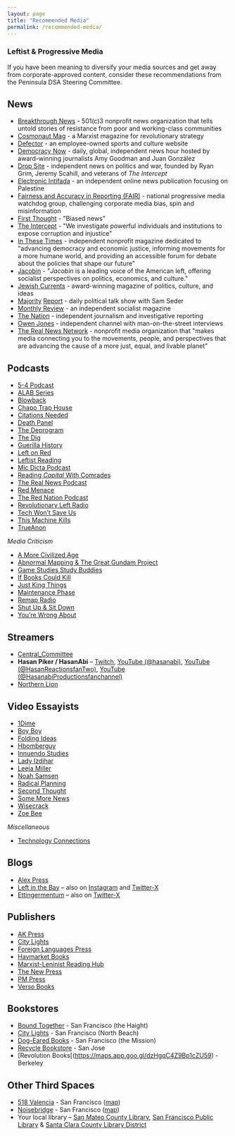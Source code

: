 ```yaml
---
layout: page
title: "Recommended Media"
permalink: /recommended-media/
---
```

<h3>Leftist & Progressive Media</h3>

If you have been meaning to diversify your media sources and get away from corporate-approved content, consider these recommendations from the Peninsula DSA Steering Committee.

<h2>News</h2>

* [Breakthrough News](https://www.youtube.com/@BreakThroughNews) - 501(c)3 nonprofit news organization that tells untold stories of resistance from poor and working-class communities
* [Cosmonaut Mag](https://cosmonautmag.com/) - a Marxist magazine for revolutionary strategy
* [Defector](https://defector.com/) - an employee-owned sports and culture website
* [Democracy Now](https://www.democracynow.org/) - daily, global, independent news hour hosted by award-winning journalists Amy Goodman and Juan González
* [Drop Site](https://www.dropsitenews.com) - independent news on politics and war, founded by Ryan Grim, Jeremy Scahill, and veterans of _The Intercept_
* [Electronic Intifada](https://electronicintifada.net/) - an independent online news publication focusing on Palestine
* [Fairness and Accuracy in Reporting (FAIR)](https://fair.org/) - national progressive media watchdog group, challenging corporate media bias, spin and misinformation
* [First Thought](https://www.youtube.com/@firstthoughtnews) - "Biased news"
* [The Intercept](https://theintercept.com/) - "We investigate powerful individuals and institutions to expose corruption and injustice"
* [In These Times](https://inthesetimes.com/) - independent nonprofit magazine dedicated to "advancing democracy and economic justice, informing movements for a more humane world, and providing an accessible forum for debate about the policies that shape our future"
* [Jacobin](https://jacobin.com/) - "_Jacobin_ is a leading voice of the American left, offering socialist perspectives on politics, economics, and culture."
* [Jewish Currents](https://jewishcurrents.org/) - award-winning magazine of politics, culture, and ideas
* [Majority](https://majorityreportradio.com/) [Report](https://www.youtube.com/@TheMajorityReport) - daily political talk show with Sam Seder
* [Monthly Review](https://monthlyreview.org/) - an independent socialist magazine
* [The Nation](https://www.thenation.com/) - independent journalism and investigative reporting
* [Owen Jones](https://www.youtube.com/@OwenJonesTalks) - independent channel with man-on-the-street interviews
* [The Real News Network](https://therealnews.com/) - nonprofit media organization that "makes media connecting you to the movements, people, and perspectives that are advancing the cause of a more just, equal, and livable planet"

<h2>Podcasts</h2>

* [5-4 Podcast](https://www.fivefourpod.com/)
* [ALAB Series](https://www.alabseries.com/)
* [Blowback](https://blowback.show/)
* [Chapo Trap House](https://www.chapotraphouse.com/)
* [Citations Needed](https://citationsneeded.libsyn.com/)
* [Death Panel](https://www.deathpanel.net)
* [The Deprogram](https://www.youtube.com/@thedeprogram9999)
* [The Dig](https://thedigradio.com/)
* [Guerilla History](https://guerrillahistory.libsyn.com/)
* [Left on Red](https://podcasts.apple.com/us/podcast/left-on-red/id1675598831)
* [Leftist Reading](https://www.abnormalmapping.com/leftist-reading-rss)
* [Mic Dicta Podcast](https://player.fm/series/mic-dicta)
* [Reading _Capital_ With Comrades](https://www.liberationschool.org/reading-capital-with-comrades-podcast/)
* [The Real News Podcast](https://podcasts.apple.com/ca/podcast/the-real-news-podcast/id640534918)
* [Red Menace](https://redmenace.libsyn.com/)
* [The Red Nation Podcast](https://www.therednation.org/)
* [Revolutionary Left Radio](https://revolutionaryleftradio.libsyn.com/)
* [Tech Won’t Save Us](https://techwontsave.us/)
* [This Machine Kills](https://www.patreon.com/thismachinekills)
* [TrueAnon](https://player.fm/series/2526134)

_Media Criticism_
* [A More Civilized Age](https://amorecivilizedage.net/)
* [Abnormal Mapping & The Great Gundam Project](https://www.abnormalmapping.com/)
* [Game Studies Study Buddies](https://rangedtouch.com/game-studies-study-buddies/)
* [If Books Could Kill](https://www.patreon.com/IfBooksPod)
* [Just King Things](https://rangedtouch.com/just-king-things/)
* [Maintenance Phase](https://www.maintenancephase.com/)
* [Remap Radio](https://remapradio.com/)
* [Shut Up & Sit Down](https://www.shutupandsitdown.com/)
* [You’re Wrong About](https://yourewrongabout.com/)

<h2>Streamers</h2>

* [Central_Committee](https://www.twitch.tv/central_committee)
* **Hasan Piker / HasanAbi** – [Twitch](https://www.twitch.tv/hasanabi), [YouTube (@hasanabi)](https://youtube.com/@hasanabi), [YouTube (@HasanReactionsfanTwo)](https://www.youtube.com/@HasanReactionsfanTwo), [YouTube (@HasanabiProductionsfanchannel)](https://www.youtube.com/@HasanabiProductionsfanchannel)
* [Northern Lion](https://www.twitch.tv/northernlion)

<h2>Video Essayists</h2>

* [1Dime](https://www.youtube.com/@1Dimee)
* [Boy Boy](https://www.youtube.com/@Boy_Boy)
* [Folding Ideas](https://www.youtube.com/c/FoldingIdeas)
* [Hbomberguy](https://www.youtube.com/@hbomberguy)
* [Innuendo Studies](https://www.youtube.com/@InnuendoStudios)
* [Lady Izdihar](https://www.youtube.com/@LadyIzdihar)
* [Leeja Miller](https://www.youtube.com/@LeejaMiller)
* [Noah Samsen](https://www.youtube.com/@noahsamsen)
* [Radical Planning](https://www.youtube.com/@radicalplanning)
* [Second Thought](https://www.youtube.com/@SecondThought)
* [Some More News](https://www.youtube.com/@SMN)
* [Wisecrack](https://youtube.com/@wisecrackedu)
* [Zoe Bee](https://www.youtube.com/@zoe_bee)

_Miscellaneous_
* [Technology Connections](https://www.youtube.com/@TechnologyConnections)

<h2>Blogs</h2>

* [Alex Press](https://twitter.com/alexnpress)
* [Left in the Bay](https://leftinthebay.com/) – also on [Instagram](https://www.instagram.com/leftinthebay/) and [Twitter-X](https://twitter.com/leftinthebay)
* [Ettingermentum](https://www.ettingermentum.news/) – also on [Twitter-X](https://x.com/ettingermentum)

<h2>Publishers</h2>

* [AK Press](https://www.akpress.org/)
* [City Lights](https://citylights.com/)
* [Foreign Languages Press](https://flpress.storenvy.com/)
* [Haymarket Books](https://www.haymarketbooks.org/)
* [Marxist-Leninist Reading Hub](https://www.mlreadinghub.org/)
* [The New Press](https://thenewpress.com/)
* [PM Press](https://www.pmpress.org/)
* [Verso Books](https://www.versobooks.com/)

<h2>Bookstores</h2>

* [Bound Together](https://maps.app.goo.gl/BKDPH9YHogQKRzkeA) - San Francisco (the Haight)
* [City Lights](https://maps.app.goo.gl/JbYCJxNSDVM4zCGS6) - San Francisco (North Beach)
* [Dog-Eared Books](https://maps.app.goo.gl/cpGcLbueCMmSoXWe8) - San Francisco (the Mission)
* [Recycle Bookstore](https://maps.app.goo.gl/ibsbRUHV5k5VoZQS8) - San Jose
* [Revolution Books[(https://maps.app.goo.gl/dzHgqC4Z9Bp1cZU59) - Berkeley

<h2>Other Third Spaces</h2>

* [518 Valencia](http://518valencia.org/) - San Francisco ([map](https://maps.app.goo.gl/GaQQQtkdYNzanBhi6))
* [Noisebridge](https://www.noisebridge.net/wiki/Noisebridge) - San Francisco ([map](https://maps.app.goo.gl/Sr6t5n5xaKidF9DJ8))
* Your local library – [San Mateo County Library](https://smcl.org/), [San Francisco Public Library](https://sfpl.org/) & [Santa Clara County Library District](https://sccld.org/)
